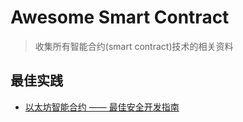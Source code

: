 # Awesome Smart Contract
> 收集所有智能合约(smart contract)技术的相关资料

## 最佳实践
* [以太坊智能合约 —— 最佳安全开发指南](https://github.com/ConsenSys/smart-contract-best-practices/blob/master/README-zh.md)
